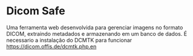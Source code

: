 # Dicom Safe
Uma ferramenta web desenvolvida para gerenciar imagens no formato DICOM, extraindo metadados e armazenando em um banco de dados.
É necessario a instalação do DCMTK para funcionar https://dicom.offis.de/dcmtk.php.en
